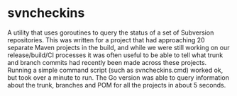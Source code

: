 # svncheckins
A utility that uses goroutines to query the status of a set of Subversion repositories.
This was written for a project that had approaching 20 separate Maven projects in the
build, and while we were still working on our release/build/CI processes it was often
useful to be able to tell what trunk and branch commits had recently been made across
these projects. Running a simple command script (such as svncheckins.cmd) worked ok,
but took over a minute to run. The Go version was able to query information about the
trunk, branches and POM for all the projects in about 5 seconds.
